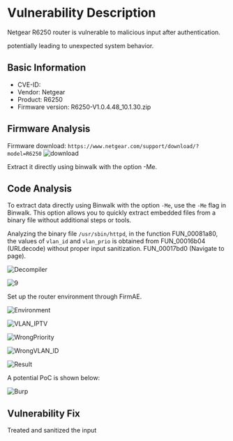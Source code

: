 # Vulnerability Description
Netgear R6250 router is vulnerable to malicious input after authentication.

potentially leading to unexpected system behavior.

## Basic Information
* CVE-ID:
* Vendor: Netgear
* Product: R6250
* Firmware version: R6250-V1.0.4.48_10.1.30.zip

## Firmware Analysis
Firmware download: `https://www.netgear.com/support/download/?model=R6250`
![download](download.png)

Extract it directly using binwalk with the option -Me.

## Code Analysis

To extract data directly using Binwalk with the option `-Me`, use the `-Me` flag in Binwalk. This option allows you to quickly extract embedded files from a binary file without additional steps or tools.

Analyzing the binary file `/usr/sbin/httpd`, in the function FUN_00081a80, the values of `vlan_id` and `vlan_prio` is obtained from FUN_00016b04 (URLdecode) without proper input sanitization.
FUN_00017bd0 (Navigate to page).

![Decompiler](Decompile.png) <!-- Add this line to insert the decompiler image -->

![9](9.png)

Set up the router environment through FirmAE.

![Environment](environment.png) <!-- Add this line to insert the environment image -->


![VLAN_IPTV](VLAN_IPTV.png) <!-- Add this line to insert the VLAN_IPTV image -->


![WrongPriority](WrongPriority.png) <!-- Add this line to insert the WrongPriority image -->


![WrongVLAN_ID](WrongVLAN_ID.png) <!-- Add this line to insert the WrongVLAN_ID image -->


![Result](result.png) <!-- Add this line to insert the result image -->


A potential PoC is shown below:

![Burp](Burp.png)


## Vulnerability Fix

Treated and sanitized the input
